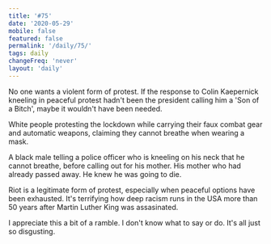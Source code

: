 ```yaml
---
title: '#75'
date: '2020-05-29'
mobile: false
featured: false
permalink: '/daily/75/'
tags: daily
changeFreq: 'never'
layout: 'daily'
---
```


No one wants a violent form of protest. If the response to Colin Kaepernick kneeling in peaceful protest hadn't been the president calling him a 'Son of a Bitch', maybe it wouldn't have been needed.

White people protesting the lockdown while carrying their faux combat gear and automatic weapons, claiming they cannot breathe when wearing a mask.

A black male telling a police officer who is kneeling on his neck that he cannot breathe, before calling out for his mother. His mother who had already passed away. He knew he was going to die.

Riot is a legitimate form of protest, especially when peaceful options have been exhausted. It's terrifying how deep racism runs in the USA more than 50 years after Martin Luther King was assasinated.

I appreciate this a bit of a ramble. I don't know what to say or do. It's all just so disgusting.
